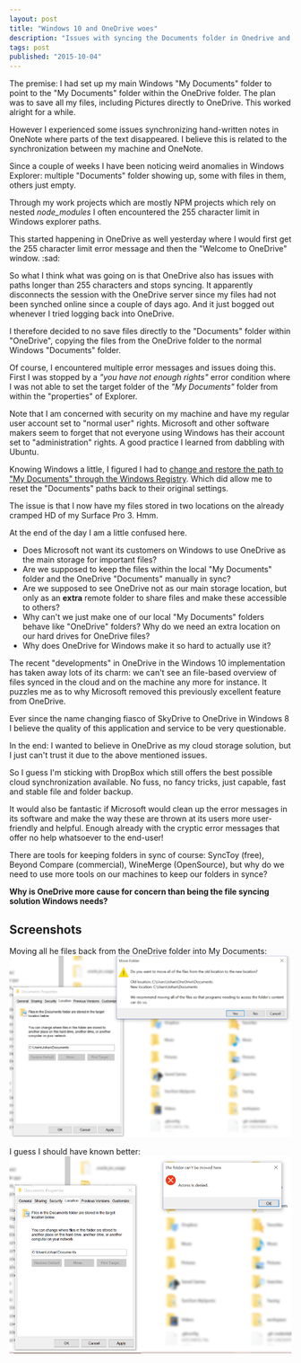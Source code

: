 ```yaml
---
layout: post
title: "Windows 10 and OneDrive woes"
description: "Issues with syncing the Documents folder in Onedrive and Windows 10"
tags: post
published: "2015-10-04"
---
```


The premise: I had set up my main Windows "My Documents" folder to point to the "My Documents" folder within the OneDrive folder. The plan was to save all my files, including Pictures directly to OneDrive. This worked alright for a while.

However I experienced some issues synchronizing hand-written notes in OneNote where parts of the text disappeared. I believe this is related to the synchronization between my machine and OneNote.

Since a couple of weeks I have been noticing weird anomalies in Windows Explorer: multiple "Documents" folder showing up, some with files in them, others just empty.

Through my work projects which are mostly NPM projects which rely on nested *node_modules* I often encountered the 255 character limit in Windows explorer paths.

This started happening in OneDrive as well yesterday where I would first get the 255 character limit error message and then the "Welcome to OneDrive" window. :sad:

So what I think what was going on is that OneDrive also has issues with paths longer than 255 characters and stops syncing. It apparently disconnects the session with the OneDrive server since my files had not been synched online since a couple of days ago. And it just bogged out whenever I tried logging back into OneDrive.

I therefore decided to no save files directly to the "Documents" folder within "OneDrive", copying the files from the OneDrive folder to the normal Windows "Documents" folder.

Of course, I encountered multiple error messages and issues doing this. First I was stopped by a *"you have not enough rights"* error condition where I was not able to set the target folder of the *"My Documents"* folder from within the "properties" of Explorer.

Note that I am concerned with security on my machine and have my regular user account set to "normal user" rights. Microsoft and other software makers seem to forget that not everyone using Windows has their account set to "administration" rights. A good practice I learned from dabbling with Ubuntu.

Knowing Windows a little, I figured I had to [change and restore the path to "My Documents" through the Windows Registry](http://www.howtogeek.com/222057/how-to-remove-the-folders-from-%E2%80%9Cthis-pc%E2%80%9D-on-windows-10/). Which did allow me to reset the "Documents" paths back to their original settings.

The issue is that I now have my files stored in two locations on the already cramped HD of my Surface Pro 3. Hmm.

At the end of the day I am a little confused here.

 - Does Microsoft not want its customers on Windows to use OneDrive as the main storage for important files?
 - Are we supposed to keep the files within the local "My Documents" folder and the OneDrive "Documents" manually in sync?
 - Are we supposed to see OneDrive not as our main storage location, but only as an **extra** remote folder to share files and make these accessible to others?
 - Why can't we just make one of our local "My Documents" folders behave like "OneDrive" folders? Why do we need an extra location on our hard drives for OneDrive files?
 - Why does OneDrive for Windows make it so hard to actually use it?

 The recent "developments" in OneDrive in the Windows 10 implementation has taken away lots of its charm: we can't see an file-based overview of files synced in the cloud and on the machine any more for instance. It puzzles me as to why Microsoft removed this previously excellent feature from OneDrive.

Ever since the name changing fiasco of SkyDrive to OneDrive in Windows 8 I believe the quality of this application and service to be very questionable.

In the end: I wanted to believe in OneDrive as my cloud storage solution, but I just can't trust it due to the above mentioned issues.

So I guess I'm sticking with DropBox which still offers the best possible cloud synchronization available. No fuss, no fancy tricks, just capable, fast and stable file and folder backup.

It would also be fantastic if Microsoft would clean up the error messages in its software and make the way these are thrown at its users more user-friendly and helpful. Enough already with the cryptic error messages that offer no help whatsoever to the end-user!

There are tools for keeping folders in sync of course: SyncToy (free), Beyond Compare (commercial), WineMerge (OpenSource), but why do we need to use more tools on our machines to keep our folders in synce?

**Why is OneDrive more cause for concern than being the file syncing solution Windows needs?**

## Screenshots

Moving all he files back from the OneDrive folder into My Documents:
[![Screenshot: moving files dialog](/images/20151004-doyouwanttomoveallofhefiles.png)](/images/20151004-doyouwanttomoveallofhefiles.png)

I guess I should have known better:
[![Screenshot: the wonderfully descriptive error message](/images/20151004-thefoldercannotbemovedhereaccessisdenied.png)](/images/20151004-thefoldercannotbemovedhereaccessisdenied.png)
